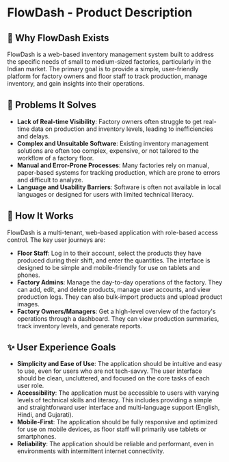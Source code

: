 # FlowDash - Product Description

## 🎯 **Why FlowDash Exists**
FlowDash is a web-based inventory management system built to address the specific needs of small to medium-sized factories, particularly in the Indian market. The primary goal is to provide a simple, user-friendly platform for factory owners and floor staff to track production, manage inventory, and gain insights into their operations.

## 🧩 **Problems It Solves**
- **Lack of Real-time Visibility**: Factory owners often struggle to get real-time data on production and inventory levels, leading to inefficiencies and delays.
- **Complex and Unsuitable Software**: Existing inventory management solutions are often too complex, expensive, or not tailored to the workflow of a factory floor.
- **Manual and Error-Prone Processes**: Many factories rely on manual, paper-based systems for tracking production, which are prone to errors and difficult to analyze.
- **Language and Usability Barriers**: Software is often not available in local languages or designed for users with limited technical literacy.

## 🚀 **How It Works**
FlowDash is a multi-tenant, web-based application with role-based access control. The key user journeys are:
- **Floor Staff**: Log in to their account, select the products they have produced during their shift, and enter the quantities. The interface is designed to be simple and mobile-friendly for use on tablets and phones.
- **Factory Admins**: Manage the day-to-day operations of the factory. They can add, edit, and delete products, manage user accounts, and view production logs. They can also bulk-import products and upload product images.
- **Factory Owners/Managers**: Get a high-level overview of the factory's operations through a dashboard. They can view production summaries, track inventory levels, and generate reports.

## ✨ **User Experience Goals**
- **Simplicity and Ease of Use**: The application should be intuitive and easy to use, even for users who are not tech-savvy. The user interface should be clean, uncluttered, and focused on the core tasks of each user role.
- **Accessibility**: The application must be accessible to users with varying levels of technical skills and literacy. This includes providing a simple and straightforward user interface and multi-language support (English, Hindi, and Gujarati).
- **Mobile-First**: The application should be fully responsive and optimized for use on mobile devices, as floor staff will primarily use tablets or smartphones.
- **Reliability**: The application should be reliable and performant, even in environments with intermittent internet connectivity.